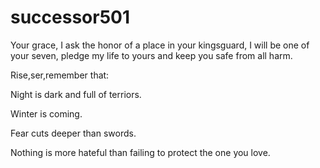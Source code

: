 # successor501
Your grace, I ask the honor of a place in your kingsguard, I will be one of your seven, pledge my life to yours and keep you safe from all harm.

Rise,ser,remember that:

Night is dark and full of terriors.

Winter is coming.

Fear cuts deeper than swords.

Nothing is more hateful than failing to protect the one you love.
